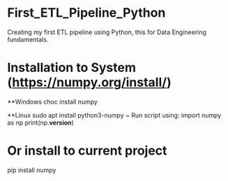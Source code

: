 # First_ETL_Pipeline_Python
Creating my first ETL pipeline using Python, this for Data Engineering fundamentals.

# Installation to System (https://numpy.org/install/)
**Windows
choc install numpy

**Linux
sudo apt install python3-numpy 
~ Run script using:
import numpy as np
print(np.__version__)

# Or install to current project 
pip install numpy
